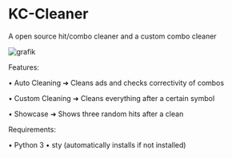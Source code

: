 # KC-Cleaner
A open source hit/combo cleaner and a custom combo cleaner


![grafik](https://user-images.githubusercontent.com/70746714/176908715-e1df1573-2b2b-4829-ad17-30f90dbb320e.png)


Features:

  • Auto Cleaning
    ➜ Cleans ads and checks correctivity of combos
    
  • Custom Cleaning
    ➜ Cleans everything after a certain symbol
    
  • Showcase
    ➜ Shows three random hits after a clean
    
    
Requirements:
  
  • Python 3
  • sty (automatically installs if not installed)
